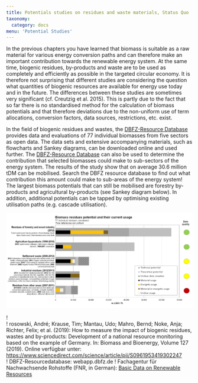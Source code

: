 ```yaml
---
title: Potentials studies on residues and waste materials, Status Quo
taxonomy:
  category: docs
menu: 'Potential Studies'
---
```


In the previous chapters you have learned that biomass is suitable as a raw material for various energy conversion paths and can therefore make an important contribution towards the renewable energy system. At the same time, biogenic residues, by-products and waste are to be used as completely and efficiently as possible in the targeted circular economy. It is therefore not surprising that different studies are considering the question what quantities of biogenic resources are available for energy use today and in the future. The differences between these studies are sometimes very significant (cf. Creutzig et al. 2015). This is partly due to the fact that so far there is no standardised method for the calculation of biomass potentials and that therefore deviations due to the non-uniform use of term allocations, conversion factors, data sources, restrictions, etc. exist.

In the field of biogenic residues and wastes, the [DBFZ-Resource Database](webapp.dbfz.de) provides data and evaluations of 77 individual biomasses from five sectors as open data. The data sets and extensive accompanying materials, such as flowcharts and Sankey diagrams, can be downloaded online and used further. The [DBFZ-Resource Database](webapp.dbfz.de) can also be used to determine the contribution that selected biomasses could make to sub-sectors of the energy system. The results of the study show that on average 30.6 million tDM can be mobilised. Search the DBFZ resource database to find out what contribution this amount could make to sub-areas of the energy system! The largest biomass potentials that can still be mobilised are forestry by-products and agricultural by-products (see Sankey diagram below). In addition, additional potentials can be tapped by optimising existing utilisation paths (e.g. cascade utilisation). 

![](Skript_DBFZ_Reststoffpotenziale_en.png?lightbox=800&resize=700&classes=caption "Biomass residue potentials and their current utilisation (in German). Source: Brosowski et al. 2019")

! <br>
! rosowski, André; Krause, Tim; Mantau, Udo; Mahro, Bernd; Noke, Anja; Richter, Felix; et al. (2019): How to measure the impact of biogenic residues, wastes and by-products: Development of a national resource monitoring based on the example of Germany. In: Biomass and Bioenergy, Volume 127 (2019). Online verfügbar unter: https://www.sciencedirect.com/science/article/pii/S0961953419302247 <br>
! DBFZ-Resourcedatabase: webapp.dbfz.de
! Fachagentur für Nachwachsende Rohstoffe (FNR, in German): [Basic Data on Renewable Resources](https://basisdaten.fnr.de/)
